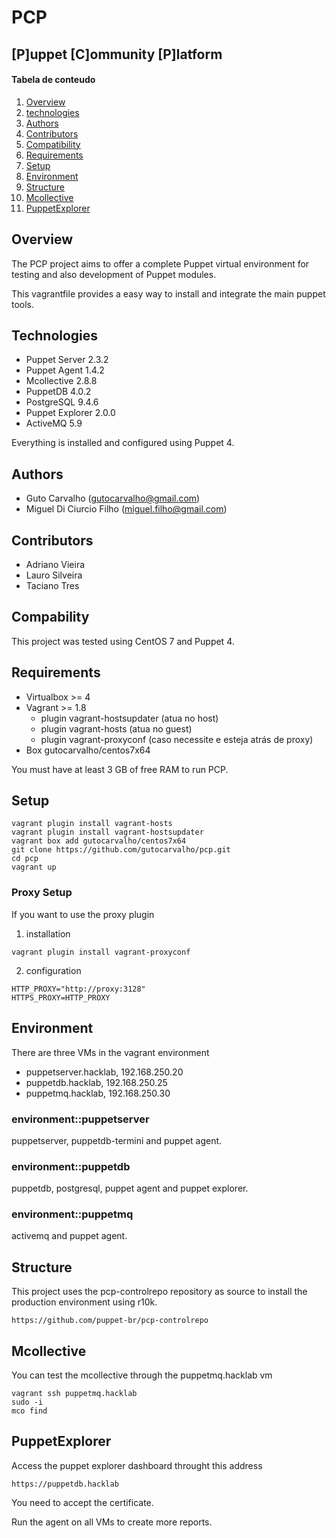 # PCP
## [P]uppet [C]ommunity [P]latform

#### Tabela de conteudo

1. [Overview](#overview)
2. [technologies](#technologies)
3. [Authors](#authors)
4. [Contributors](#contribuidores)
5. [Compatibility](#compability)
6. [Requirements](#requirements) 
7. [Setup](#setup)
8. [Environment](#environment)
9. [Structure](#structure)
10. [Mcollective](#mcollective)
11. [PuppetExplorer](#puppetexplorer)

## Overview

The PCP project aims to offer a complete Puppet virtual environment for testing and also development of Puppet modules.

This vagrantfile provides a easy way to install and integrate the main puppet tools.

## Technologies

* Puppet Server 2.3.2
* Puppet Agent 1.4.2
* Mcollective 2.8.8
* PuppetDB 4.0.2
* PostgreSQL 9.4.6
* Puppet Explorer 2.0.0
* ActiveMQ 5.9

Everything is installed and configured using Puppet 4.

## Authors

* Guto Carvalho (gutocarvalho@gmail.com)
* Miguel Di Ciurcio Filho (miguel.filho@gmail.com)

## Contributors

* Adriano Vieira
* Lauro Silveira
* Taciano Tres

## Compability

This project was tested using CentOS 7 and Puppet 4.

## Requirements

* Virtualbox >= 4
* Vagrant >= 1.8
  * plugin vagrant-hostsupdater (atua no host)
  * plugin vagrant-hosts (atua no guest)
  * plugin vagrant-proxyconf (caso necessite e esteja atrás de proxy)
* Box gutocarvalho/centos7x64

You must have at least 3 GB of free RAM to run PCP.

## Setup

    vagrant plugin install vagrant-hosts
    vagrant plugin install vagrant-hostsupdater
    vagrant box add gutocarvalho/centos7x64
    git clone https://github.com/gutocarvalho/pcp.git
    cd pcp
    vagrant up

### Proxy Setup

If you want to use the proxy plugin

1. installation

  ```
  vagrant plugin install vagrant-proxyconf
  ```

2. configuration

```
HTTP_PROXY="http://proxy:3128"
HTTPS_PROXY=HTTP_PROXY
```

## Environment

There are three VMs in the vagrant environment

* puppetserver.hacklab, 192.168.250.20
* puppetdb.hacklab, 192.168.250.25
* puppetmq.hacklab, 192.168.250.30

### environment::puppetserver

puppetserver, puppetdb-termini and puppet agent.

### environment::puppetdb

puppetdb, postgresql, puppet agent and puppet explorer.

### environment::puppetmq

activemq and puppet agent.

## Structure

This project uses the pcp-controlrepo repository as source to install the
production environment using r10k.

    https://github.com/puppet-br/pcp-controlrepo

## Mcollective

You can test the mcollective through the puppetmq.hacklab vm

    vagrant ssh puppetmq.hacklab
    sudo -i
    mco find

## PuppetExplorer

Access the puppet explorer dashboard throught this address

    https://puppetdb.hacklab

You need to accept the certificate.

Run the agent on all VMs to create more reports.
